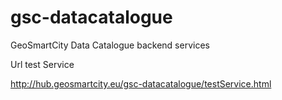 # gsc-datacatalogue
GeoSmartCity Data Catalogue backend services

Url test Service

http://hub.geosmartcity.eu/gsc-datacatalogue/testService.html
